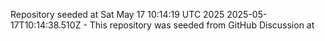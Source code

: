 Repository seeded at Sat May 17 10:14:19 UTC 2025
 2025-05-17T10:14:38.510Z - This repository was seeded from GitHub Discussion  at 
